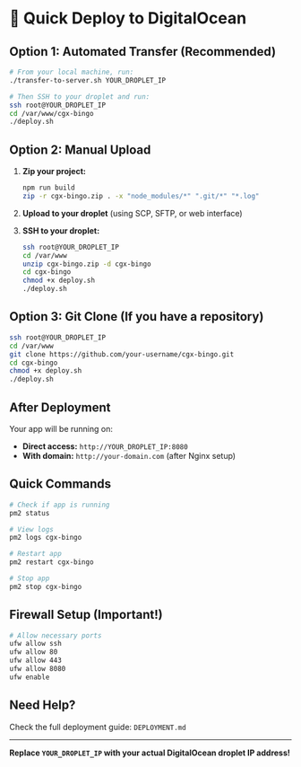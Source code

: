 # 🚀 Quick Deploy to DigitalOcean

## Option 1: Automated Transfer (Recommended)

```bash
# From your local machine, run:
./transfer-to-server.sh YOUR_DROPLET_IP

# Then SSH to your droplet and run:
ssh root@YOUR_DROPLET_IP
cd /var/www/cgx-bingo
./deploy.sh
```

## Option 2: Manual Upload

1. **Zip your project:**
   ```bash
   npm run build
   zip -r cgx-bingo.zip . -x "node_modules/*" ".git/*" "*.log"
   ```

2. **Upload to your droplet** (using SCP, SFTP, or web interface)

3. **SSH to your droplet:**
   ```bash
   ssh root@YOUR_DROPLET_IP
   cd /var/www
   unzip cgx-bingo.zip -d cgx-bingo
   cd cgx-bingo
   chmod +x deploy.sh
   ./deploy.sh
   ```

## Option 3: Git Clone (If you have a repository)

```bash
ssh root@YOUR_DROPLET_IP
cd /var/www
git clone https://github.com/your-username/cgx-bingo.git
cd cgx-bingo
chmod +x deploy.sh
./deploy.sh
```

## After Deployment

Your app will be running on:
- **Direct access:** `http://YOUR_DROPLET_IP:8080`
- **With domain:** `http://your-domain.com` (after Nginx setup)

## Quick Commands

```bash
# Check if app is running
pm2 status

# View logs
pm2 logs cgx-bingo

# Restart app
pm2 restart cgx-bingo

# Stop app
pm2 stop cgx-bingo
```

## Firewall Setup (Important!)

```bash
# Allow necessary ports
ufw allow ssh
ufw allow 80
ufw allow 443
ufw allow 8080
ufw enable
```

## Need Help?

Check the full deployment guide: `DEPLOYMENT.md`

---

**Replace `YOUR_DROPLET_IP` with your actual DigitalOcean droplet IP address!** 